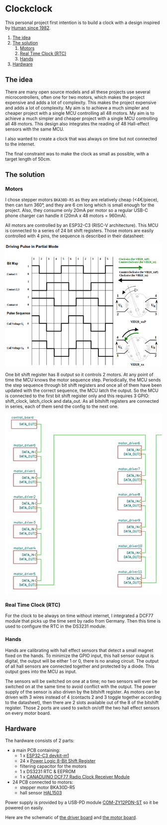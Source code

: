 # Clockclock

This personal project first intention is to build a clock with a design inspired
by [Human since 1982](https://www.humanssince1982.com/).

1. [The idea](#the-idea)
2. [The solution](#the-solution)
    1. [Motors](#motors)
    2. [Real Time Clock (RTC)](#real-time-clock-rtc)
    3. [Hands](#hands)
3. [Hardware](#hardware)

## The idea

There are many open source models and all these projects use several microcontrollers, often one for two motors, which
makes the project expensive and adds a lot of complexity.
This makes the project expensive and adds a lot of complexity. My aim is to achieve a much simpler and cheaper project
with a single MCU controlling all 48 motors.
My aim is to achieve a much simpler and cheaper project with a single MCU controlling all 48 motors. This design also
integrates the reading of 48 Hall-effect sensors
with the same MCU.

I also wanted to create a clock that was always on time but not connected to the internet.

The final constraint was to make the clock as small as possible, with a target length of 50cm.

## The solution

### Motors

I chose stepper motors `BKA30D-R5` as they are relatively cheap (<4€/piece), then can turn 360°, and they are 6 cm long
which is small enough for the project. Also, they consume only 20mA per motor so a regular USB-C phone charger can
handle it (20mA x 48 motors = 960mA).

All motors are controlled by an ESP32-C3 (RISC-V architecture). This MCU is connected to a series of 24 bit shift
registers. Those motors are easily controlled with 4 pins, the sequence is described in their datasheet:

![Driving pulse in partial mode](img/BKA30D-R5_sequence.png)

One bit shift register has 8 output so it controls 2 motors. At any point of time the MCU knows the motor sequence step.
Periodically, the MCU sends the step sequence through bit shift registers and once all of them have been updated with
the correct sequence, the MCU latch the output. So the MCU is connected to the first bit shift register only and this
requires 3 GPIO: shift_clock, latch_clock and data_out. As all bitshift registers are connected in series, each of them
send the config to the next one.

![data flow](img/high-level-schematic.png)

### Real Time Clock (RTC)

For the clock to be always on time without internet, I integrated a DCF77 module that picks up the time sent by radio
from Germany. Then this time is used to configure the RTC in the DS3231 module.

### Hands

Hands are calibrating with hall effect sensors that detect a small magnet fixed on the hands. To minimize the GPIO
input, this hall sensor output is digital, the output will be either 1 or 0, there is no analog circuit. The output of
all hall sensors are connected together and protected by a diode. This output goes into the MCU as input.

The sensors will be switched on one at a time; no two sensors will ever be switched on at the same time to avoid
conflict with the output.
The power supply of the sensor is also driven by the bitshift register. As motors can be driven with 3 wires instead of
4 (contacts 2 and 3 toggle together according to the datasheet), then there are 2 slots available out of the 8 of
the bitshift register. Those 2 ports are used to switch on/off the two hall effect sensors on every motor board.

## Hardware

The hardware consists of 2 parts:

- a main PCB containing:
    - 1
      x [ESP32-C3 devkit-m1](https://docs.espressif.com/projects/esp-dev-kits/en/latest/esp32c3/esp32-c3-devkitm-1/index.html)
    - 24 x [Power Logic 8-Bit Shift Register](https://www.ti.com/lit/ds/symlink/tpic6c595.pdf)
    - filtering capacitor for the motors
    - 1 x DS3231 RTC & EEPROM
    - 1
      x [CANADUINO DCF77 Radio Clock Receiver Module](https://universal-solder.ca/docs/CANADUINO_Atomic_Clock_Receiver_Kit_V2.pdf)
- 24 PCB connected to motors:
    - stepper motor BKA30D-R5
    - hall
      sensor [HAL1503](https://product.tdk.com/system/files/dam/doc/product/sensor/switch/hall-switch/data_sheet/hal_15xy_hall-effect_switches_with_open-drain_output_3-wire_in_to92_package.pdf)

Power supply is provided by a USB-PD
module [COM-ZY12PDN-ST](https://www.joy-it.net/files/files/Produkte/COM-ZY12PDN-ST/COM-ZYPDN-ST_Datasheet_2021-11-10.pdf)
so it be powered on easily.

Here are the schematic of [the driver board](elec/driver_board/output/driver_board.pdf)
and [the motor board](elec/motor_board/output/motor_board.pdf).

